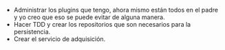 - Administrar los plugins que tengo, ahora mismo están todos en el padre y yo creo que eso se puede evitar de alguna manera.
- Hacer TDD y crear los repositorios que son necesarios para la persistencia.
- Crear el servicio de adquisición.